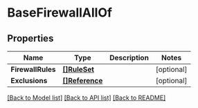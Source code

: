 # BaseFirewallAllOf

## Properties

Name | Type | Description | Notes
------------ | ------------- | ------------- | -------------
**FirewallRules** | [**[]RuleSet**](RuleSet.md) |  | [optional] 
**Exclusions** | [**[]Reference**](Reference.md) |  | [optional] 

[[Back to Model list]](../README.md#documentation-for-models) [[Back to API list]](../README.md#documentation-for-api-endpoints) [[Back to README]](../README.md)


